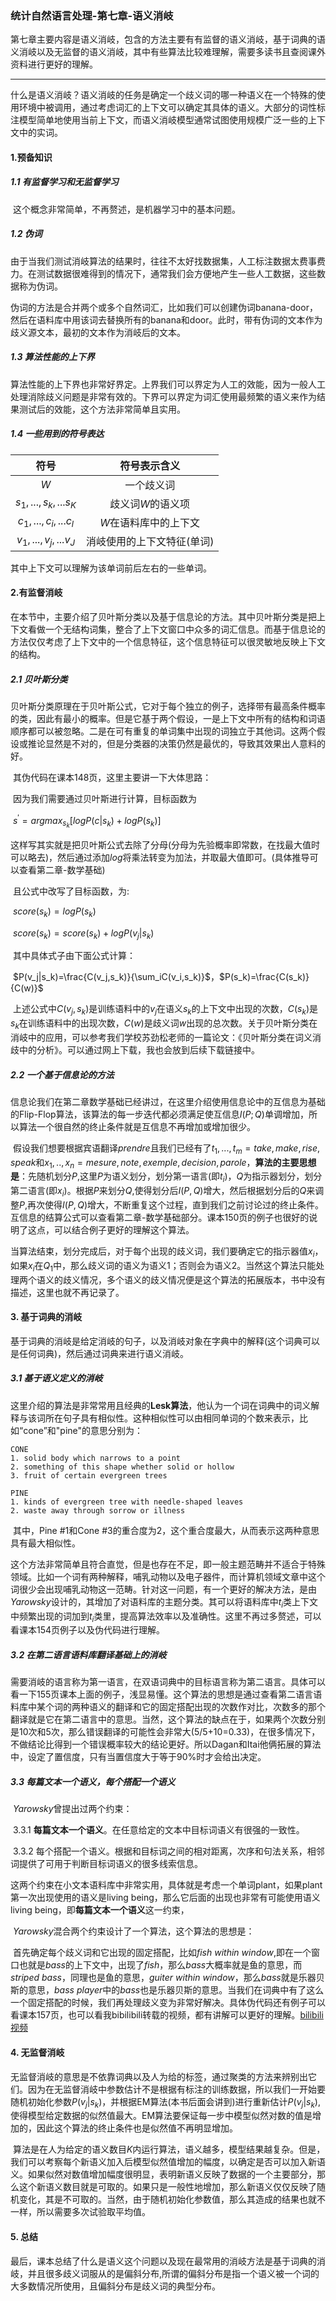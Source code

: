 

### 统计自然语言处理-第七章-语义消岐

​	第七章主要内容是语义消岐，包含的方法主要有有监督的语义消岐，基于词典的语义消岐以及无监督的语义消岐，其中有些算法比较难理解，需要多读书且查阅课外资料进行更好的理解。

------

<!--more-->

​	什么是语义消岐？语义消岐的任务是确定一个歧义词的哪一种语义在一个特殊的使用环境中被调用，通过考虑词汇的上下文可以确定其具体的语义。大部分的词性标注模型简单地使用当前上下文，而语义消岐模型通常试图使用规模广泛一些的上下文中的实词。

#### 1.预备知识

##### 	1.1 有监督学习和无监督学习

​			这个概念非常简单，不再赘述，是机器学习中的基本问题。

##### 	1.2 伪词

​			由于当我们测试消岐算法的结果时，往往不太好找数据集，人工标注数据太费事费力。在测试数据很难得到的情况下，通常我们会方便地产生一些人工数据，这些数据称为伪词。

​			伪词的方法是合并两个或多个自然词汇，比如我们可以创建伪词banana-door，然后在语料库中用该词去替换所有的banana和door。此时，带有伪词的文本作为歧义源文本，最初的文本作为消岐后的文本。

##### 	1.3 算法性能的上下界

​			算法性能的上下界也非常好界定。上界我们可以界定为人工的效能，因为一般人工处理消除歧义问题是非常有效的。下界可以界定为词汇使用最频繁的语义来作为结果测试后的效能，这个方法非常简单且实用。

##### 	1.4 一些用到的符号表达

|         符号         |        符号表示含义        |
| :------------------: | :------------------------: |
|         $W$          |         一个歧义词         |
| $s_1,...,s_k,...s_K$ |     歧义词$W$的语义项      |
| $c_1,...,c_i,...c_l$ |   $W$在语料库中的上下文    |
| $v_1,...,v_j,...v_J$ | 消岐使用的上下文特征(单词) |

其中上下文可以理解为该单词前后左右的一些单词。

#### 2.有监督消岐

​	在本节中，主要介绍了贝叶斯分类以及基于信息论的方法。其中贝叶斯分类是把上下文看做一个无结构词集，整合了上下文窗口中众多的词汇信息。而基于信息论的方法仅仅考虑了上下文中的一个信息特征，这个信息特征可以很灵敏地反映上下文的结构。

##### 	2.1 贝叶斯分类

​		贝叶斯分类原理在于贝叶斯公式，它对于每个独立的例子，选择带有最高条件概率的类，因此有最小的概率。但是它基于两个假设，一是上下文中所有的结构和词语顺序都可以被忽略。二是在可有重复的单词集中出现的词独立于其他词。这两个假设或推论显然是不对的，但是分类器的决策仍然是最优的，导致其效果出人意料的好。

​		其伪代码在课本148页，这里主要讲一下大体思路：

​		因为我们需要通过贝叶斯进行计算，目标函数为

​		$s^{'}=argmax_{s_k}[logP(c|s_k)+logP(s_k)]$

​		这样写其实就是把贝叶斯公式去除了分母(分母为先验概率即常数，在找最大值时可以略去)，然后通过添加$log$将乘法转变为加法，并取最大值即可。(具体推导可以查看第二章-数学基础)

​		且公式中改写了目标函数，为:

​		$score(s_k)=logP(s_k)$

​		$score(s_k)=score(s_k)+logP(v_j|s_k)$

​		其中具体式子由下面公式计算：

​		$P(v_j|s_k)=\frac{C(v_j,s_k)}{\sum_iC(v_i,s_k)}$，$P(s_k)=\frac{C(s_k)}{C(w)}$

​		上述公式中$C(v_j,s_k)$是训练语料中的$v_j$在语义$s_k$的上下文中出现的次数，$C(s_k)$是$s_k$在训练语料中的出现次数，$C(w)$是歧义词$w$出现的总次数。关于贝叶斯分类在消岐中的应用，可以参考我们学校苏劲松老师的一篇论文：《贝叶斯分类在词义消歧中的分析》。可以通过网上下载，我也会放到后续下载链接中。

##### 	2.2 一个基于信息论的方法

​		信息论我们在第二章数学基础已经讲过，在这里介绍使用信息论中的互信息为基础的Flip-Flop算法，该算法的每一步迭代都必须满足使互信息$I(P;Q)$单调增加，所以算法一个很自然的终止条件就是互信息不再增加或增加很少。

​		假设我们想要根据宾语翻译$prendre$且我们已经有了${t_1,...,t_m}={take,make,rise,speak}$和${x_1,..,x_n}={mesure,note,exemple,decision,parole}$，**算法的主要思想是**：先随机划分$P$,这里$P$为语义划分，划分第一语言(即$t_i$)，$Q$为指示器划分，划分第二语言(即$x_i$)。根据$P$来划分$Q$,使得划分后$I(P,Q)$增大，然后根据划分后的$Q$来调整$P$,再次使得$I(P,Q)$增大，不断重复这个过程，直到我们之前讨论过的终止条件。互信息的结算公式可以查看第二章-数学基础部分。课本150页的例子也很好的说明了这点，可以结合例子更好的理解这个算法。

​		当算法结束，划分完成后，对于每个出现的歧义词，我们要确定它的指示器值$x_i$，如果$x_i$在$Q_1$中，那么歧义词的语义为语义1；否则会为语义2。当然这个算法只能处理两个语义的歧义情况，多个语义的歧义情况便是这个算法的拓展版本，书中没有描述，这里也就不再记录了。

#### 3. 基于词典的消岐

​		基于词典的消岐是给定消岐的句子，以及消岐对象在字典中的解释(这个词典可以是任何词典)，然后通过词典来进行语义消岐。

##### 		3.1 基于语义定义的消岐

​			这里介绍的算法是非常常用且经典的**Lesk算法**，他认为一个词在词典中的词义解释与该词所在句子具有相似性。这种相似性可以由相同单词的个数来表示，比如“cone”和"pine"的意思分别为：

```
CONE
1. solid body which narrows to a point
2. something of this shape whether solid or hollow
3. fruit of certain evergreen trees
```

```
PINE 
1. kinds of evergreen tree with needle-shaped leaves
2. waste away through sorrow or illness
```

​			其中，Pine #1和Cone #3的重合度为2，这个重合度最大，从而表示这两种意思具有最大相似性。

​			这个方法非常简单且符合直觉，但是也存在不足，即一般主题范畴并不适合于特殊领域。比如一个词有两种解释，哺乳动物以及电子器件，而计算机领域文章中这个词很少会出现哺乳动物这一范畴。针对这一问题，有一个更好的解决方法，是由$Yarowsky$设计的，其增加了对语料库的主题分类。其可以将语料库中$t_i$类上下文中频繁出现的词加到$t_i$类里，提高算法效率以及准确性。这里不再过多赘述，可以看课本154页例子以及伪代码进行理解。

##### 		3.2 在第二语言语料库翻译基础上的消岐

​			需要消岐的语言称为第一语言，在双语词典中的目标语言称为第二语言。具体可以看一下155页课本上面的例子，浅显易懂。这个算法的思想是通过查看第二语言语料库中某个词的两种语义的翻译和它的固定搭配出现的次数作对比，次数多的那个翻译就是它在第二语言中的意思。当然，这个算法的缺点在于，如果两个次数分别是10次和5次，那么错误翻译的可能性会非常大(5/5+10=0.33)，在很多情况下，不做结论比得到一个错误概率较大的结论更好。所以Dagan和Itai他俩拓展的算法中，设定了置信度，只有当置信度大于等于90%时才会给出决定。

##### 		3.3 每篇文本一个语义，每个搭配一个语义

​			 $Yarowsky$曾提出过两个约束：

​			3.3.1 **每篇文本一个语义**。在任意给定的文本中目标词语义有很强的一致性。

​			3.3.2 每个搭配一个语义。根据和目标词之间的相对距离，次序和句法关系，相邻词提供了可用于判断目标词语义的很多线索信息。

​			这两个约束在小文本语料库中非常实用，具体就是考虑一个单词plant，如果plant第一次出现使用的语义是living being，那么它后面的出现也非常有可能使用语义living being，即**每篇文本一个语义**这一约束，

​			$Yarowsky$混合两个约束设计了一个算法，这个算法的思想是：

​			首先确定每个歧义词和它出现的固定搭配，比如$fish\ within\ window$,即在一个窗口也就是$bass$的上下文中，出现了$fish$，那么$bass$大概率就是鱼的意思，而$striped\ bass$，同理也是鱼的意思，$guiter\ within\ window$，那么$bass$就是乐器贝斯的意思，$bass\ player$中的$bass$也是乐器贝斯的意思。当我们在词典中有了这么一个固定搭配的时候，我们再处理歧义变为非常好解决。具体伪代码还有例子可以看课本157页，也可以看我bibilibili转载的视频，都有讲解可以更好的理解。[bilibili视频](https://www.bilibili.com/video/BV1Qh411p76C?spm_id_from=333.999.0.0)

#### 4. 无监督消岐

​		无监督消岐的意思是不依靠词典以及人为给的标签，通过聚类的方法来辨别出它们。因为在无监督消岐中参数估计不是根据有标注的训练数据，所以我们一开始要随机初始化参数$P(v_j|s_k)$，并根据EM算法(本书后面会讲到)进行重新估计$P(v_j|s_k)$,使得模型给定数据的似然值最大。EM算法要保证每一步中模型似然对数的值是增加的，因此这个算法的终止条件也是似然值不再明显增加。

​		算法是在人为给定的语义数目$K$内运行算法，语义越多，模型结果越复杂。但是，我们可以考察每个新语义加入后模型似然值增加的幅度，以确定是否可以加入新语义。如果似然对数值增加幅度很明显，表明新语义反映了数据的一个主要部分，那么这个新语义数目就是可取的。如果只是一般性地增加，那么新语义仅仅反映了随机变化，其是不可取的。当然，由于随机初始化参数值，那么其造成的结果也就不一样，所以需要多次试验取平均值。

#### 5. 总结

​		最后，课本总结了什么是语义这个问题以及现在最常用的消岐方法是基于词典的消岐，并且很多歧义词服从的是偏斜分布,所谓的偏斜分布是指一个语义被一个词的大多数情况所使用，且偏斜分布是歧义词的典型分布。

